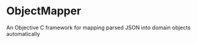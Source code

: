 ObjectMapper
============

An Objective C framework for mapping parsed JSON into domain objects automatically